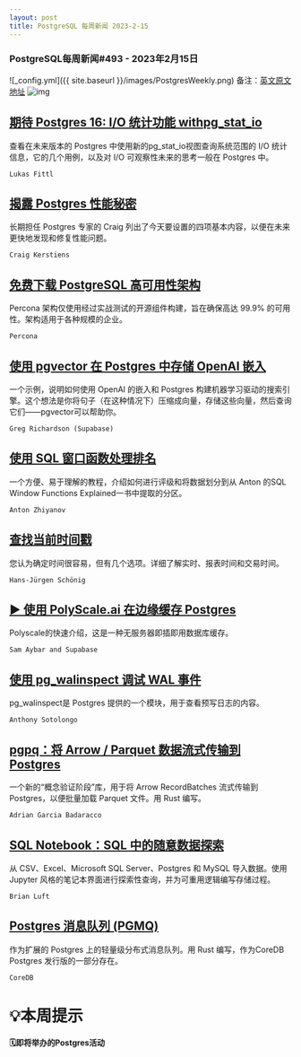 ```yaml
---
layout: post
title: PostgreSQL 每周新闻 2023-2-15
---
```

### PostgreSQL每周新闻#493 - 2023年2月15日
![_config.yml]({{ site.baseurl }}/images/PostgresWeekly.png)
备注：[英文原文地址](https://postgresweekly.com/issues/493)
![img](https://res.cloudinary.com/cpress/image/upload/c_fill,g_auto,e_trim,w_300,h_160/e_make_transparent/co_white,e_outline:7/chrf2e7pv4jro5ke7sue.jpg)
## [期待 Postgres 16: I/O 统计功能 withpg_stat_io](https://postgresweekly.com/link/135374/web)
查看在未来版本的 Postgres 中使用新的pg_stat_io视图查询系统范围的 I/O 统计信息，它的几个用例，以及对 I/O 可观察性未来的思考一般在 Postgres 中。


`Lukas Fittl `
## [揭露 Postgres 性能秘密](https://postgresweekly.com/link/135399/web)
长期担任 Postgres 专家的 Craig 列出了今天要设置的四项基本内容，以便在未来更快地发现和修复性能问题。


`Craig Kerstiens `
## [免费下载 PostgreSQL 高可用性架构](https://postgresweekly.com/link/135376/web)
Percona 架构仅使用经过实战测试的开源组件构建，旨在确保高达 99.9% 的可用性。架构适用于各种规模的企业。


`Percona `
## [使用 pgvector 在 Postgres 中存储 OpenAI 嵌入](https://postgresweekly.com/link/135377/web)
一个示例，说明如何使用 OpenAI 的嵌入和 Postgres 构建机器学习驱动的搜索引擎。这个想法是你将句子（在这种情况下）压缩成向量，存储这些向量，然后查询它们——pgvector可以帮助你。


`Greg Richardson (Supabase) `
## [使用 SQL 窗口函数处理排名](https://postgresweekly.com/link/135401/web)
一个方便、易于理解的教程，介绍如何进行评级和将数据划分到从 Anton 的SQL Window Functions Explained一书中提取的分区。


`Anton Zhiyanov `
## [查找当前时间戳](https://postgresweekly.com/link/135403/web)
您认为确定时间很容易，但有几个选项。详细了解实时、报表时间和交易时间。


`Hans-Jürgen Schönig `
## [▶  使用 PolyScale.ai 在边缘缓存 Postgres ](https://postgresweekly.com/link/135382/web)
Polyscale的快速介绍，这是一种无服务器即插即用数据库缓存。


`Sam Aybar and Supabase `
## [使用 pg_walinspect 调试 WAL 事件](https://postgresweekly.com/link/135384/web)
pg_walinspect是 Postgres 提供的一个模块，用于查看预写日志的内容。


`Anthony Sotolongo `
## [pgpq：将 Arrow / Parquet 数据流式传输到 Postgres](https://postgresweekly.com/link/135389/web)
一个新的“概念验证阶段”库，用于将 Arrow RecordBatches 流式传输到 Postgres，以便批量加载 Parquet 文件。用 Rust 编写。


`Adrian Garcia Badaracco `
## [SQL Notebook：SQL 中的随意数据探索](https://postgresweekly.com/link/135390/web)
从 CSV、Excel、Microsoft SQL Server、Postgres 和 MySQL 导入数据。使用 Jupyter 风格的笔记本界面进行探索性查询，并为可重用逻辑编写存储过程。


`Brian Luft `
## [Postgres 消息队列 (PGMQ) ](https://postgresweekly.com/link/135391/web)
作为扩展的 Postgres 上的轻量级分布式消息队列。用 Rust 编写，作为CoreDB Postgres 发行版的一部分存在。


`CoreDB `
# 💡本周提示


**🗓即将举办的Postgres活动**
